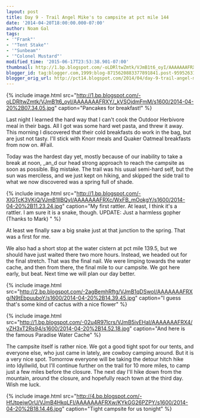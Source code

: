 ```yaml
---
layout: post
title: Day 9 - Trail Angel Mike's to campsite at pct mile 144
date: '2014-04-20T18:00:00.000-07:00'
author: Noam Gal
tags:
- '"Frank"'
- '"Tent Stake"'
- '"Sunbeam"'
- '"Colonel Mustard"'
modified_time: '2015-06-17T23:53:38.901-07:00'
thumbnail: http://1.bp.blogspot.com/-oLDRltwZmtk/VJmB1t6_oyI/AAAAAAAFRXY/_kVSOjdmFmM/s72-c/2014-04-20%2B07.34.05.jpg
blogger_id: tag:blogger.com,1999:blog-8715620883377891841.post-959526318889097720
blogger_orig_url: http://pct14.blogspot.com/2014/04/day-9-trail-angel-mikes-to-campsite-at.html
---
```


{% include image.html src="http://1.bp.blogspot.com/-oLDRltwZmtk/VJmB1t6_oyI/AAAAAAAFRXY/_kVSOjdmFmM/s1600/2014-04-20%2B07.34.05.jpg" caption="Pancakes for breakfast!" %}

Last night I learned the hard way that I can't cook the Outdoor Herbivore meal in their bags. All I got was some hard wet pasta, and threw it away. This morning I discovered that their cold breakfasts do work in the bag, but are just not tasty. I'll stick with Knorr meals and Quaker Oatmeal breakfasts from now on. #Fail.

Today was the hardest day yet, mostly because of our inability to take a break at noon, _an_d our head strong approach to reach the campsite as soon as possible. Big mistake. The trail was his usual semi-hard self, but the sun was merciless, and we just kept on hiking, and skipped the side trail to what we now discovered was a spring full of shade.

{% include image.html src="http://1.bp.blogspot.com/-XIGTcK3VKiQ/VJmB1llBQyI/AAAAAAAFRXc/WxFB_mOokgY/s1600/2014-04-20%2B11.23.24.jpg" caption="My first rattler. At least, I think it's a rattler. I am sure it is a snake, though. UPDATE: Just a harmless gopher (Thanks to Mark) " %}

At least we finally saw a big snake just at that junction to the spring. That was a first for me.

We also had a short stop at the water cistern at pct mile 139.5, but we should have just waited there two more hours. Instead, we headed out for the final stretch. That was the final nail. We were limping towards the water cache, and then from there, the final mile to our campsite. We got here early, but beat. Next time we will plan our day better.

{% include image.html src="http://2.bp.blogspot.com/-2agBemhRftg/VJmB1qDSwoI/AAAAAAAFRXg/N9tEbpuuboY/s1600/2014-04-20%2B14.39.45.jpg" caption="I guess that's some kind of cactus with a nice flower" %}

{% include image.html src="http://1.bp.blogspot.com/-02u4R97Icrs/VJmB5ivEHaI/AAAAAAAFRX4/vZH3xT2Rs94/s1600/2014-04-20%2B14.52.18.jpg" caption="And here is the famous Paradise Water Cache" %}

The campsite itself is rather nice. We got a good tight spot for our tents, and everyone else, who just came in lately, are cowboy camping around. But it is a very nice spot.
Tomorrow everyone will be taking the detour hitch hike into Idyllwild, but I'll continue further on the trail for 10 more miles, to camp just a few miles before the closure. The next day I'll hike down from the mountain, around the closure, and hopefully reach town at the third day. Wish me luck.

{% include image.html src="http://4.bp.blogspot.com/-HfJtpejwOrU/VJmB4HkqLFI/AAAAAAAFRXw/KYkGG26PZPY/s1600/2014-04-20%2B18.14.46.jpg" caption="Tight campsite for us tonight" %}
